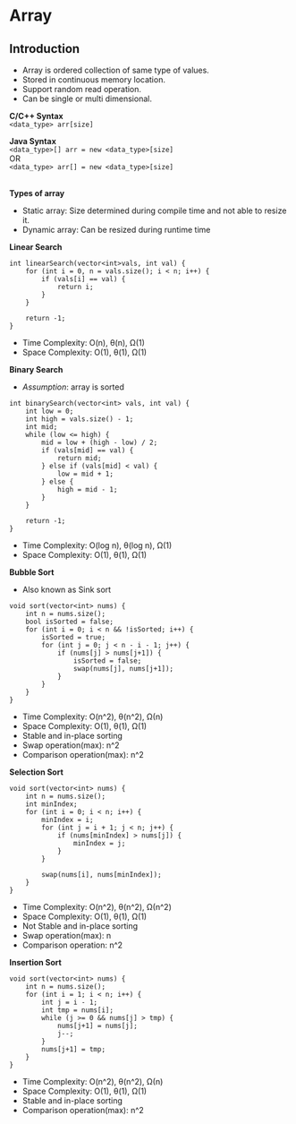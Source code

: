 # Array
## Introduction
- Array is ordered collection of same type of values.
- Stored in continuous memory location.
- Support random read operation.
- Can be single or multi dimensional.

**C/C++ Syntax** <br />
`<data_type> arr[size]`

**Java Syntax** <br />
`<data_type>[] arr = new <data_type>[size]` <br /> 
OR <br />
`<data_type> arr[] = new <data_type>[size]` <br /><br />

**Types of array** <br />
- Static array: Size determined during compile time and not able to resize it.
- Dynamic array: Can be resized during runtime time

**Linear Search** <br />
```
int linearSearch(vector<int>vals, int val) {
    for (int i = 0, n = vals.size(); i < n; i++) {
        if (vals[i] == val) {
            return i;
        }
    }

    return -1;
}
```
- Time Complexity: O(n), θ(n), Ω(1) <br />
- Space Complexity: O(1), θ(1), Ω(1) <br />

**Binary Search** <br />
- *Assumption*: array is sorted

```
int binarySearch(vector<int> vals, int val) {
    int low = 0;
    int high = vals.size() - 1;
    int mid;
    while (low <= high) {
        mid = low + (high - low) / 2;
        if (vals[mid] == val) {
            return mid;
        } else if (vals[mid] < val) {
            low = mid + 1;
        } else {
            high = mid - 1;
        }
    }

    return -1;
}
```
- Time Complexity: O(log n), θ(log n), Ω(1) <br />
- Space Complexity: O(1), θ(1), Ω(1) <br />

**Bubble Sort**
- Also known as Sink sort
```
void sort(vector<int> nums) {
    int n = nums.size();
    bool isSorted = false;
    for (int i = 0; i < n && !isSorted; i++) {
        isSorted = true;
        for (int j = 0; j < n - i - 1; j++) {
            if (nums[j] > nums[j+1]) {
                isSorted = false;
                swap(nums[j], nums[j+1]);
            }
        }
    }
}
```
- Time Complexity: O(n^2), θ(n^2), Ω(n) <br />
- Space Complexity: O(1), θ(1), Ω(1) <br />
- Stable and in-place sorting
- Swap operation(max): n^2
- Comparison operation(max): n^2

**Selection Sort**
```
void sort(vector<int> nums) {
    int n = nums.size();
    int minIndex;
    for (int i = 0; i < n; i++) {
        minIndex = i;
        for (int j = i + 1; j < n; j++) {
            if (nums[minIndex] > nums[j]) {
                minIndex = j;
            }
        }

        swap(nums[i], nums[minIndex]);
    }
}
```
- Time Complexity: O(n^2), θ(n^2), Ω(n^2) <br />
- Space Complexity: O(1), θ(1), Ω(1) <br />
- Not Stable and in-place sorting
- Swap operation(max): n
- Comparison operation: n^2

**Insertion Sort**
```
void sort(vector<int> nums) {
    int n = nums.size();
    for (int i = 1; i < n; i++) {
        int j = i - 1;
        int tmp = nums[i];
        while (j >= 0 && nums[j] > tmp) {
            nums[j+1] = nums[j];
            j--;
        }
        nums[j+1] = tmp;
    }
}
```
- Time Complexity: O(n^2), θ(n^2), Ω(n) <br />
- Space Complexity: O(1), θ(1), Ω(1) <br />
- Stable and in-place sorting
- Comparison operation(max): n^2